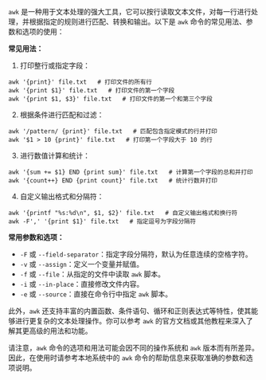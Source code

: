`awk` 是一种用于文本处理的强大工具，它可以按行读取文本文件，对每一行进行处理，并根据指定的规则进行匹配、转换和输出。以下是 `awk` 命令的常见用法、参数和选项的使用：

**常见用法：**

1. 打印整行或指定字段：
```shell
awk '{print}' file.txt   # 打印文件的所有行
awk '{print $1}' file.txt   # 打印文件的第一个字段
awk '{print $1, $3}' file.txt   # 打印文件的第一个和第三个字段
```

2. 根据条件进行匹配和过滤：
```shell
awk '/pattern/ {print}' file.txt   # 匹配包含指定模式的行并打印
awk '$1 > 10 {print}' file.txt   # 打印第一个字段大于 10 的行
```

3. 进行数值计算和统计：
```shell
awk '{sum += $1} END {print sum}' file.txt   # 计算第一个字段的总和并打印
awk '{count++} END {print count}' file.txt   # 统计行数并打印
```

4. 自定义输出格式和分隔符：
```shell
awk '{printf "%s:%d\n", $1, $2}' file.txt   # 自定义输出格式和换行符
awk -F',' '{print $1}' file.txt   # 指定逗号为字段分隔符
```

**常用参数和选项：**

- `-F` 或 `--field-separator`：指定字段分隔符，默认为任意连续的空格字符。
- `-v` 或 `--assign`：定义一个变量并赋值。
- `-f` 或 `--file`：从指定的文件中读取 `awk` 脚本。
- `-i` 或 `--in-place`：直接修改文件内容。
- `-e` 或 `--source`：直接在命令行中指定 `awk` 脚本。

此外，`awk` 还支持丰富的内置函数、条件语句、循环和正则表达式等特性，使其能够进行更复杂的文本处理操作。你可以参考 `awk` 的官方文档或其他教程来深入了解其更高级的用法和功能。

请注意，`awk` 命令的选项和用法可能会因不同的操作系统和 `awk` 版本而有所差异。因此，在使用时请参考本地系统中的 `awk` 命令的帮助信息来获取准确的参数和选项说明。